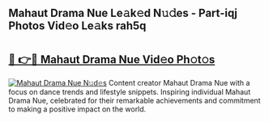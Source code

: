 ## Mahaut Drama Nue Le𝚊k𝚎d N𝚞𝚍es - Part-iqj Photos Vid𝚎o Le𝚊ks rah5q

# <h2><a href="http://fbaif6t.evod.top/?m=Mahaut+Drama+Nue">🔗 👉🔴 Mahaut Drama Nue Vid𝚎o Ph𝚘t𝚘s</a></h2>

[![Mahaut Drama Nue N𝚞d𝚎s](https://i.imgur.com/8V9OHl7.gif)](http://fbaif6t.evod.top/?m=Mahaut+Drama+Nue)
Content creator Mahaut Drama Nue with a focus on dance trends and lifestyle snippets. Inspiring individual Mahaut Drama Nue, celebrated for their remarkable achievements and commitment to making a positive impact on the world. 

